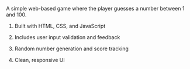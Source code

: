 A simple web-based game where the player guesses a number between 1 and 100.

1. Built with HTML, CSS, and JavaScript

2. Includes user input validation and feedback

3. Random number generation and score tracking

4. Clean, responsive UI
